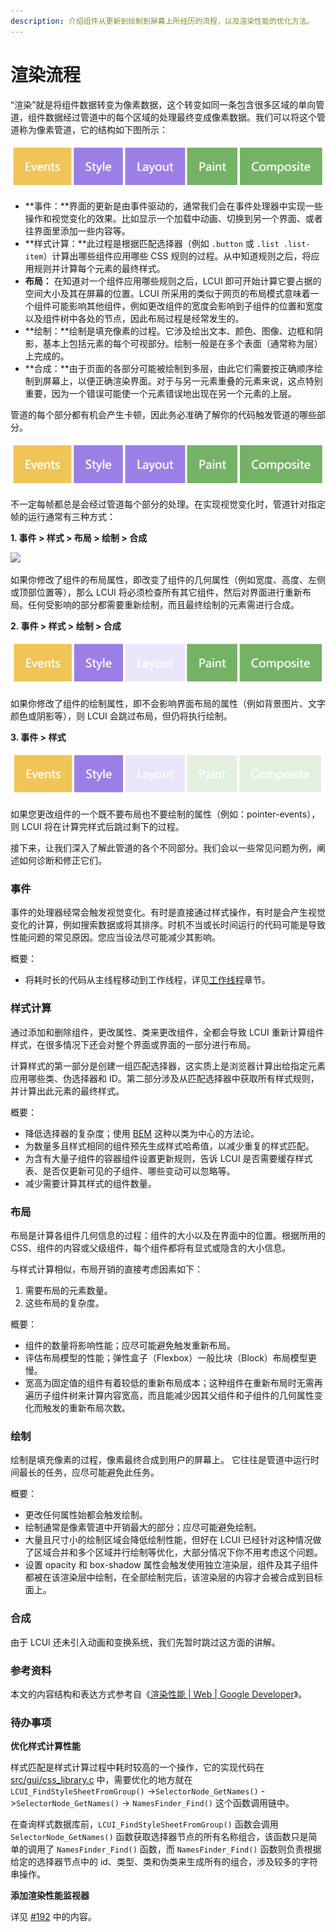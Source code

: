```yaml
---
description: 介绍组件从更新到绘制到屏幕上所经历的流程，以及渲染性能的优化方法。
---
```


# 渲染流程

“渲染”就是将组件数据转变为像素数据，这个转变如同一条包含很多区域的单向管道，组件数据经过管道中的每个区域的处理最终变成像素数据。我们可以将这个管道称为像素管道，它的结构如下图所示：

![&#x50CF;&#x7D20;&#x7BA1;&#x9053;&#x7684;&#x5404;&#x4E2A;&#x533A;&#x57DF;](../.gitbook/assets/pixel-pipe.png)

* **事件：**界面的更新是由事件驱动的，通常我们会在事件处理器中实现一些操作和视觉变化的效果。比如显示一个加载中动画、切换到另一个界面、或者往界面里添加一些内容等。
* **样式计算：**此过程是根据匹配选择器（例如 `.button` 或 `.list .list-item`）计算出哪些组件应用哪些 CSS 规则的过程。从中知道规则之后，将应用规则并计算每个元素的最终样式。
* **布局：** 在知道对一个组件应用哪些规则之后，LCUI 即可开始计算它要占据的空间大小及其在屏幕的位置。LCUI 所采用的类似于网页的布局模式意味着一个组件可能影响其他组件，例如更改组件的宽度会影响到子组件的位置和宽度以及组件树中各处的节点，因此布局过程是经常发生的。
* **绘制：**绘制是填充像素的过程。它涉及绘出文本、颜色、图像、边框和阴影，基本上包括元素的每个可视部分。绘制一般是在多个表面（通常称为层）上完成的。
* **合成：**由于页面的各部分可能被绘制到多层，由此它们需要按正确顺序绘制到屏幕上，以便正确渲染界面。对于与另一元素重叠的元素来说，这点特别重要，因为一个错误可能使一个元素错误地出现在另一个元素的上层。

管道的每个部分都有机会产生卡顿，因此务必准确了解你的代码触发管道的哪些部分。

![](../.gitbook/assets/pixel-pipe.png)

不一定每帧都总是会经过管道每个部分的处理。在实现视觉变化时，管道针对指定帧的运行通常有三种方式：

**1. 事件 &gt; 样式 &gt; 布局 &gt; 绘制 &gt; 合成**

![](https://gblobscdn.gitbook.com/assets%2F-MJ04kFHYqrADYVyG9qI%2F-MTaJ0EBiSdYrmq6i3xw%2F-MTddiKDTZdSNnC3w8l5%2Fpixel-pipe.png?alt=media&token=2240c3ab-df38-4df2-a760-c5675f381666)

如果你修改了组件的布局属性，即改变了组件的几何属性（例如宽度、高度、左侧或顶部位置等），那么 LCUI 将必须检查所有其它组件，然后对界面进行重新布局。任何受影响的部分都需要重新绘制，而且最终绘制的元素需进行合成。

**2. 事件 &gt; 样式 &gt; 绘制 &gt; 合成**

![](../.gitbook/assets/pixel-pipe-without-layout.png)

如果你修改了组件的绘制属性，即不会影响界面布局的属性（例如背景图片、文字颜色或阴影等），则 LCUI 会跳过布局，但仍将执行绘制。

**3. 事件 &gt; 样式**

![](../.gitbook/assets/pixel-pipe-3.png)

如果您更改组件的一个既不要布局也不要绘制的属性（例如：pointer-events），则 LCUI 将在计算完样式后跳过剩下的过程。

接下来，让我们深入了解此管道的各个不同部分。我们会以一些常见问题为例，阐述如何诊断和修正它们。

### 事件

事件的处理器经常会触发视觉变化。有时是直接通过样式操作，有时是会产生视觉变化的计算，例如搜索数据或将其排序。时机不当或长时间运行的代码可能是导致性能问题的常见原因。您应当设法尽可能减少其影响。

概要：

* 将耗时长的代码从主线程移动到工作线程，详见[工作线程](../shi-li/gong-zuo-xian-cheng.md)章节。

### 样式计算

通过添加和删除组件，更改属性、类来更改组件，全都会导致 LCUI 重新计算组件样式，在很多情况下还会对整个界面或界面的一部分进行布局。

计算样式的第一部分是创建一组匹配选择器，这实质上是浏览器计算出给指定元素应用哪些类、伪选择器和 ID。第二部分涉及从匹配选择器中获取所有样式规则，并计算出此元素的最终样式。

概要：

* 降低选择器的复杂度；使用 [BEM](http://getbem.com/introduction/) 这种以类为中心的方法论。
* 为数量多且样式相同的组件预先生成样式哈希值，以减少重复的样式匹配。
* 为含有大量子组件的容器组件设置更新规则，告诉 LCUI 是否需要缓存样式表、是否仅更新可见的子组件、哪些变动可以忽略等。
* 减少需要计算其样式的组件数量。

### 布局

布局是计算各组件几何信息的过程：组件的大小以及在界面中的位置。根据所用的 CSS、组件的内容或父级组件，每个组件都将有显式或隐含的大小信息。

与样式计算相似，布局开销的直接考虑因素如下：

1. 需要布局的元素数量。
2. 这些布局的复杂度。

概要：

* 组件的数量将影响性能；应尽可能避免触发重新布局。
* 评估布局模型的性能；弹性盒子（Flexbox）一般比块（Block）布局模型更慢。
* 宽高为固定值的组件有着较低的重新布局成本；这种组件在重新布局时无需再遍历子组件树来计算内容宽高，而且能减少因其父组件和子组件的几何属性变化而触发的重新布局次数。

### 绘制

绘制是填充像素的过程，像素最终合成到用户的屏幕上。 它往往是管道中运行时间最长的任务，应尽可能避免此任务。

概要：

* 更改任何属性始都会触发绘制。
* 绘制通常是像素管道中开销最大的部分；应尽可能避免绘制。
* 大量且尺寸小的绘制区域会降低绘制性能，但好在 LCUI 已经针对这种情况做了区域合并和多个区域并行绘制等优化，大部分情况下你不用考虑这个问题。
* 设置 opacity 和 box-shadow 属性会触发使用独立渲染层，组件及其子组件都被在该渲染层中绘制，在全部绘制完后，该渲染层的内容才会被合成到目标面上。

### 合成

由于 LCUI 还未引入动画和变换系统，我们先暂时跳过这方面的讲解。

### 参考资料

本文的内容结构和表达方式参考自《[渲染性能 \| Web \| Google Developer](https://developers.google.cn/web/fundamentals/performance/rendering)》。

### 待办事项

**优化样式计算性能**

样式匹配是样式计算过程中耗时较高的一个操作，它的实现代码在 [src/gui/css\_library.c](https://github.com/lc-soft/LCUI/blob/345031d74ca65225ec3623e0c92d448f54f5052b/src/gui/css_library.c#L1383-L1423) 中，需要优化的地方就在 `LCUI_FindStyleSheetFromGroup()`  -&gt;`SelectorNode_GetNames()` -&gt;`SelectorNode_GetNames()`  -&gt; `NamesFinder_Find()` 这个函数调用链中。

在查询样式数据库前，`LCUI_FindStyleSheetFromGroup()` 函数会调用 `SelectorNode_GetNames()` 函数获取选择器节点的所有名称组合，该函数只是简单的调用了 `NamesFinder_Find()` 函数，而 `NamesFinder_Find()` 函数则负责根据给定的选择器节点中的 id、类型、类和伪类来生成所有的组合，涉及较多的字符串操作。

**添加渲染性能监视器**

详见 [\#192](https://github.com/lc-soft/LCUI/issues/192) 中的内容。



